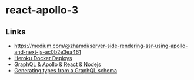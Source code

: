 # react-apollo-3

## Links
- https://medium.com/@zhamdi/server-side-rendering-ssr-using-apollo-and-next-js-ac0b2e3ea461
- [Heroku Docker Deploys](https://devcenter.heroku.com/articles/container-registry-and-runtime)
- [GraphQL & Apollo & React & Nodejs](https://youtu.be/UTItsV_44K4?list=PLEowU66qhQec53wgPGZwd-9MrolbsVv9F)
- [Generating types from a GraphQL schema](https://www.apollographql.com/docs/apollo-server/workflow/generate-types/)
